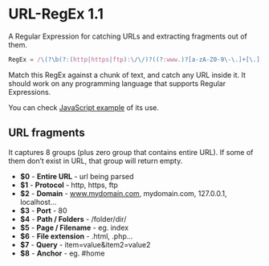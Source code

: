 URL-RegEx 1.1
=============

A Regular Expression for catching URLs and extracting fragments out of them.

``` javascript
RegEx = /\(?\b(?:(http|https|ftp):\/\/)?((?:www.)?[a-zA-Z0-9\-\.]+[\.][a-zA-Z]{2,4}|localhost(?=\/)|\d{1,3}\.\d{1,3}\.\d{1,3}\.\d{1,3})(?::(\d*))?([\/]?[^\s\?]*[\/]{1})*(?:\/?([^\s\n\?\[\]\{\}\#]*(?:(?=\.)){1}|[^\s\n\?\[\]\{\}\.\#]*)?([\.]{1}[^\s\?\#]*)?)?(?:\?{1}([^\s\n\#\[\]\(\)]*))?([\#][^\s\n]*)?\)?/;
```

Match this RegEx against a chunk of text, and catch any URL inside it.
It should work on any programming language that supports Regular Expressions.

You can check [JavaScript example](http://someweblog.com/url-regular-expression-javascript-link-shortener/) of its use.

## URL fragments

It captures 8 groups (plus zero group that contains entire URL). If some of them don’t exist in URL, that group will return empty.

* **$0** - **Entire URL** - url being parsed
* **$1** - **Protocol** - http, https, ftp
* **$2** - **Domain** - www.mydomain.com, mydomain.com, 127.0.0.1, localhost...
* **$3** - **Port** - 80
* **$4** - **Path / Folders** - /folder/dir/
* **$5** - **Page / Filename** - eg. index
* **$6** - **File extension** - .html, .php...
* **$7** - **Query** - item=value&item2=value2
* **$8** - **Anchor** - eg. #home
